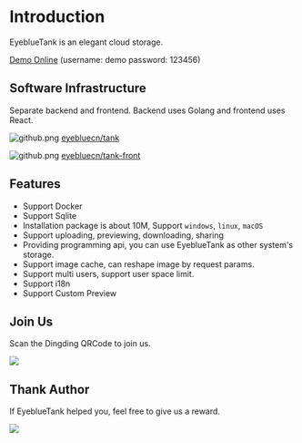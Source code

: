 # Introduction

EyeblueTank is an elegant cloud storage.

[Demo Online](https://tank.eyeblue.cn) (username: demo password: 123456)

## Software Infrastructure
 
 Separate backend and frontend. Backend uses Golang and frontend uses React.
 
 ![](/github.png "github.png") [eyebluecn/tank](https://github.com/eyebluecn/tank)

 ![](/github.png "github.png") [eyebluecn/tank-front](https://github.com/eyebluecn/tank-front)

## Features

- Support Docker
- Support Sqlite
- Installation package is about 10M, Support `windows`, `linux`, `macOS`
- Support uploading, previewing, downloading, sharing
- Providing programming api, you can use EyeblueTank as other system's storage.
- Support image cache, can reshape image by request params.
- Support multi users, support user space limit.
- Support i18n
- Support Custom Preview


## Join Us

Scan the Dingding QRCode to join us.

 ![](/dingding.jpg)


## Thank Author
If EyeblueTank helped you, feel free to give us a reward.

![](/alipay.png)

